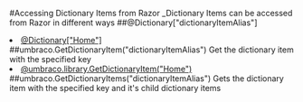 #Accessing Dictionary Items from Razor
_Dictionary Items can be accessed from Razor in different ways
##@Dictionary["dictionaryItemAlias"]
        <li><a href="/">@Dictionary["Home"]</a></li>
##umbraco.GetDictionaryItem("dictionaryItemAlias")
Get the dictionary item with the specified key
        <li><a href="/">@umbraco.library.GetDictionaryItem("Home")</a></li>
##umbraco.GetDictionaryItems("dictionaryItemAlias")
Gets the dictionary item with the specified key and it's child dictionary items
